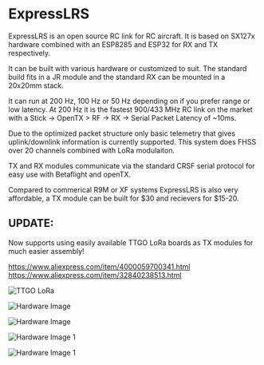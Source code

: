 # ExpressLRS
ExpressLRS is an open source RC link for RC aircraft. It is based on SX127x hardware combined with an ESP8285 and ESP32 for RX and TX respectively. 

It can be built with various hardware or customized to suit. The standard build fits in a JR module and the standard RX can be mounted in a 20x20mm stack. 

It can run at 200 Hz, 100 Hz or 50 Hz depending on if you prefer range or low latency. At 200 Hz it is the fastest 900/433 MHz RC link on the market with a Stick -> OpenTX > RF -> RX -> Serial Packet Latency of ~10ms. 

Due to the optimized packet structure only basic telemetry that gives uplink/downlink information is currently supported. This system does FHSS over 20 channels combined with LoRa modulaiton.

TX and RX modules communicate via the standard CRSF serial protocol for easy use with Betaflight and openTX. 

Compared to commerical R9M or XF systems ExpressLRS is also very affordable, a TX module can be built for $30 and recievers for $15-20.

## UPDATE:
Now supports using easily available TTGO LoRa boards as TX modules for much easier assembly!

https://www.aliexpress.com/item/4000059700341.html
https://www.aliexpress.com/item/32840238513.html


![TTGO LoRa](img/TTGO_BOARD.jpg)

![Hardware Image](img/R9M_and_ExpressLRS_modules.jpg)

![Hardware Image](img/module_inhousing.jpg)

![Hardware Image 1](img/IMG_20181025_210516.jpg)

![Hardware Image 1](img/IMG_20181025_210535.jpg)

